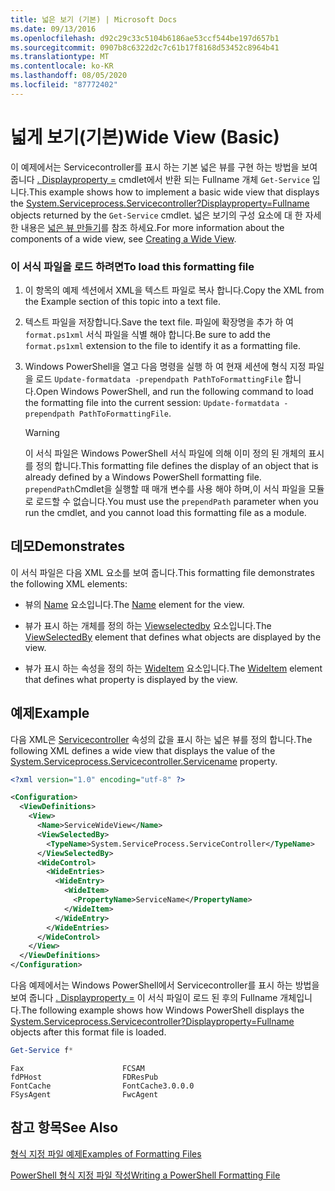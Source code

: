 ```yaml
---
title: 넓은 보기 (기본) | Microsoft Docs
ms.date: 09/13/2016
ms.openlocfilehash: d92c29c33c5104b6186ae53ccf544be197d657b1
ms.sourcegitcommit: 0907b8c6322d2c7c61b17f8168d53452c8964b41
ms.translationtype: MT
ms.contentlocale: ko-KR
ms.lasthandoff: 08/05/2020
ms.locfileid: "87772402"
---
```

# <a name="wide-view-basic"></a><span data-ttu-id="81320-102">넓게 보기(기본)</span><span class="sxs-lookup"><span data-stu-id="81320-102">Wide View (Basic)</span></span>

<span data-ttu-id="81320-103">이 예제에서는 Servicecontroller를 표시 하는 기본 넓은 뷰를 구현 하는 방법을 보여 줍니다 [. Displayproperty =](/dotnet/api/System.ServiceProcess.ServiceController) cmdlet에서 반환 되는 Fullname 개체 `Get-Service` 입니다.</span><span class="sxs-lookup"><span data-stu-id="81320-103">This example shows how to implement a basic wide view that displays the [System.Serviceprocess.Servicecontroller?Displayproperty=Fullname](/dotnet/api/System.ServiceProcess.ServiceController) objects returned by the `Get-Service` cmdlet.</span></span> <span data-ttu-id="81320-104">넓은 보기의 구성 요소에 대 한 자세한 내용은 [넓은 뷰 만들기](./creating-a-wide-view.md)를 참조 하세요.</span><span class="sxs-lookup"><span data-stu-id="81320-104">For more information about the components of a wide view, see [Creating a Wide View](./creating-a-wide-view.md).</span></span>

### <a name="to-load-this-formatting-file"></a><span data-ttu-id="81320-105">이 서식 파일을 로드 하려면</span><span class="sxs-lookup"><span data-stu-id="81320-105">To load this formatting file</span></span>

1. <span data-ttu-id="81320-106">이 항목의 예제 섹션에서 XML을 텍스트 파일로 복사 합니다.</span><span class="sxs-lookup"><span data-stu-id="81320-106">Copy the XML from the Example section of this topic into a text file.</span></span>

2. <span data-ttu-id="81320-107">텍스트 파일을 저장합니다.</span><span class="sxs-lookup"><span data-stu-id="81320-107">Save the text file.</span></span> <span data-ttu-id="81320-108">파일에 확장명을 추가 하 여 `format.ps1xml` 서식 파일을 식별 해야 합니다.</span><span class="sxs-lookup"><span data-stu-id="81320-108">Be sure to add the `format.ps1xml` extension to the file to identify it as a formatting file.</span></span>

3. <span data-ttu-id="81320-109">Windows PowerShell을 열고 다음 명령을 실행 하 여 현재 세션에 형식 지정 파일을 로드 `Update-formatdata -prependpath PathToFormattingFile` 합니다.</span><span class="sxs-lookup"><span data-stu-id="81320-109">Open Windows PowerShell, and run the following command to load the formatting file into the current session: `Update-formatdata -prependpath PathToFormattingFile`.</span></span>

   > [!WARNING]
   > <span data-ttu-id="81320-110">이 서식 파일은 Windows PowerShell 서식 파일에 의해 이미 정의 된 개체의 표시를 정의 합니다.</span><span class="sxs-lookup"><span data-stu-id="81320-110">This formatting file defines the display of an object that is already defined by a Windows PowerShell formatting file.</span></span> <span data-ttu-id="81320-111">`prependPath`Cmdlet을 실행할 때 매개 변수를 사용 해야 하며,이 서식 파일을 모듈로 로드할 수 없습니다.</span><span class="sxs-lookup"><span data-stu-id="81320-111">You must use the `prependPath` parameter when you run the cmdlet, and you cannot load this formatting file as a module.</span></span>

## <a name="demonstrates"></a><span data-ttu-id="81320-112">데모</span><span class="sxs-lookup"><span data-stu-id="81320-112">Demonstrates</span></span>

<span data-ttu-id="81320-113">이 서식 파일은 다음 XML 요소를 보여 줍니다.</span><span class="sxs-lookup"><span data-stu-id="81320-113">This formatting file demonstrates the following XML elements:</span></span>

- <span data-ttu-id="81320-114">뷰의 [Name](./name-element-for-view-format.md) 요소입니다.</span><span class="sxs-lookup"><span data-stu-id="81320-114">The [Name](./name-element-for-view-format.md) element for the view.</span></span>

- <span data-ttu-id="81320-115">뷰가 표시 하는 개체를 정의 하는 [Viewselectedby](./viewselectedby-element-format.md) 요소입니다.</span><span class="sxs-lookup"><span data-stu-id="81320-115">The [ViewSelectedBy](./viewselectedby-element-format.md) element that defines what objects are displayed by the view.</span></span>

- <span data-ttu-id="81320-116">뷰가 표시 하는 속성을 정의 하는 [WideItem](./wideitem-element-for-widecontrol-format.md) 요소입니다.</span><span class="sxs-lookup"><span data-stu-id="81320-116">The [WideItem](./wideitem-element-for-widecontrol-format.md) element that defines what property is displayed by the view.</span></span>

## <a name="example"></a><span data-ttu-id="81320-117">예제</span><span class="sxs-lookup"><span data-stu-id="81320-117">Example</span></span>

<span data-ttu-id="81320-118">다음 XML은 [Servicecontroller](/dotnet/api/System.ServiceProcess.ServiceController.ServiceName) 속성의 값을 표시 하는 넓은 뷰를 정의 합니다.</span><span class="sxs-lookup"><span data-stu-id="81320-118">The following XML defines a wide view that displays the value of the [System.Serviceprocess.Servicecontroller.Servicename](/dotnet/api/System.ServiceProcess.ServiceController.ServiceName) property.</span></span>

```xml
<?xml version="1.0" encoding="utf-8" ?>

<Configuration>
  <ViewDefinitions>
    <View>
      <Name>ServiceWideView</Name>
      <ViewSelectedBy>
        <TypeName>System.ServiceProcess.ServiceController</TypeName>
      </ViewSelectedBy>
      <WideControl>
        <WideEntries>
          <WideEntry>
            <WideItem>
              <PropertyName>ServiceName</PropertyName>
            </WideItem>
          </WideEntry>
        </WideEntries>
      </WideControl>
    </View>
  </ViewDefinitions>
</Configuration>
```

<span data-ttu-id="81320-119">다음 예제에서는 Windows PowerShell에서 Servicecontroller를 표시 하는 방법을 보여 줍니다 [. Displayproperty =](/dotnet/api/System.ServiceProcess.ServiceController) 이 서식 파일이 로드 된 후의 Fullname 개체입니다.</span><span class="sxs-lookup"><span data-stu-id="81320-119">The following example shows how Windows PowerShell displays the [System.Serviceprocess.Servicecontroller?Displayproperty=Fullname](/dotnet/api/System.ServiceProcess.ServiceController) objects after this format file is loaded.</span></span>

```powershell
Get-Service f*
```

```output
Fax                      FCSAM
fdPHost                  FDResPub
FontCache                FontCache3.0.0.0
FSysAgent                FwcAgent
```

## <a name="see-also"></a><span data-ttu-id="81320-120">참고 항목</span><span class="sxs-lookup"><span data-stu-id="81320-120">See Also</span></span>

[<span data-ttu-id="81320-121">형식 지정 파일 예제</span><span class="sxs-lookup"><span data-stu-id="81320-121">Examples of Formatting Files</span></span>](./examples-of-formatting-files.md)

[<span data-ttu-id="81320-122">PowerShell 형식 지정 파일 작성</span><span class="sxs-lookup"><span data-stu-id="81320-122">Writing a PowerShell Formatting File</span></span>](./writing-a-powershell-formatting-file.md)
